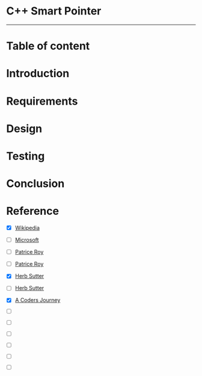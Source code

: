 # C++ Smart Pointer
______
# Table of content

# Introduction

# Requirements

# Design

# Testing

# Conclusion

# Reference

- [x] [Wikipedia](https://en.wikipedia.org/wiki/Smart_pointer)
- [ ] [Microsoft](https://msdn.microsoft.com/en-us/library/hh279674.aspx)
- [ ] [Patrice Roy](http://h-deb.clg.qc.ca/Sujets/AuSecours/pourquoi_pointeurs_intelligents.html)
- [ ] [Patrice Roy](http://h-deb.clg.qc.ca/Sources/SmattPointer.html)
- [x] [Herb Sutter](https://www.youtube.com/watch?v=JfmTagWcqoE&list=PLHTh1InhhwT7J5jl4vAhO1WvGHUUFgUQH&index=6)
- [ ] [Herb Sutter](https://herbsutter.com/2013/06/05/gotw-91-solution-smart-pointer-parameters/)
- [x] [A Coders Journey](http://www.acodersjourney.com/2016/05/top-10-dumb-mistakes-avoid-c-11-smart-pointers/)
- [ ] [](http://www.geeksforgeeks.org/smart-pointers-cpp/)
- [ ] [](http://ootips.org/yonat/4dev/smart-pointers.html)
- [ ] [](https://www.chromium.org/developers/smart-pointer-guidelines)
- [ ] [](https://google.github.io/styleguide/cppguide.html)
- [ ] [](https://tonka2013.wordpress.com/2013/08/31/why-every-c-developer-should-know-about-the-pimpl-idiom-pattern/)
- [ ] [](http://www.drdobbs.com/cpp/c11-uniqueptr/240002708)

